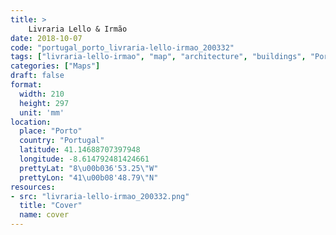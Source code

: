 ```yaml
---
title: > 
    Livraria Lello & Irmão
date: 2018-10-07
code: "portugal_porto_livraria-lello-irmao_200332"
tags: ["livraria-lello-irmao", "map", "architecture", "buildings", "Porto", "Portugal"]
categories: ["Maps"]
draft: false
format:
  width: 210
  height: 297
  unit: 'mm'
location:
  place: "Porto"
  country: "Portugal"
  latitude: 41.14688707397948
  longitude: -8.614792481424661
  prettyLat: "8\u00b036'53.25\"W"
  prettyLon: "41\u00b08'48.79\"N"
resources:
- src: "livraria-lello-irmao_200332.png"
  title: "Cover"
  name: cover
---
```

